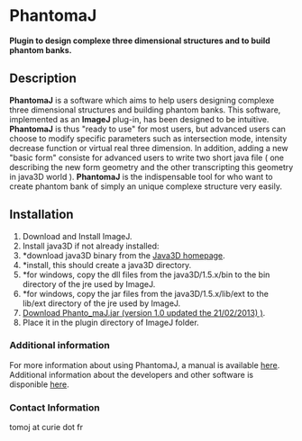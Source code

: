# PhantomaJ

**Plugin to design complexe three dimensional structures and to build
phantom banks.**

## Description

**PhantomaJ** is a software which aims to help users designing complexe
three dimensional structures and building phantom banks. This software,
implemented as an **ImageJ** plug-in, has been designed to be intuitive.
**PhantomaJ** is thus \"ready to use\" for most users, but advanced
users can choose to modify specific parameters such as intersection
mode, intensity decrease function or virtual real three dimension. In
addition, adding a new \"basic form\" consiste for advanced users to
write two short java file ( one describing the new form geometry and the
other transcripting this geometry in java3D world ). **PhantomaJ** is
the indispensable tool for who want to create phantom bank of simply an
unique complexe structure very easily.

## Installation

1.  Download and Install ImageJ.
2.  Install java3D if not already installed:
3.  \*download java3D binary from the [Java3D
    homepage](http://java3d.java.net/binary-builds.html).
4.  \*install, this should create a java3D directory.
5.  \*for windows, copy the dll files from the java3D/1.5.x/bin to the
    bin directory of the jre used by ImageJ.
6.  \*for windows, copy the jar files from the java3D/1.5.x/lib/ext to
    the lib/ext directory of the jre used by ImageJ.
7.  [Download Phanto_maJ.jar (version 1.0 updated the 21/02/2013)
    )](http://u759.sfbiophys.org/compteur/download.php?Fichier=software/update/20130221/Phanto_maJ_1.0.jar).
8.  Place it in the plugin directory of ImageJ folder.

### Additional information

For more information about using PhantomaJ, a manual is available
[here](http://u759.sfbiophys.org/software/update/20121220/PhantomaJ_manual.pdf).
Additional information about the developers and other software is
disponible
[here](http://u759.curie.fr/en/download/softwares/phantomaj/phantomaj-00900).

### Contact Information

tomoj at curie dot fr
